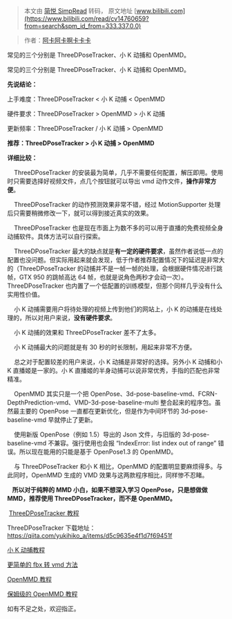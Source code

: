 > 本文由 [简悦 SimpRead](http://ksria.com/simpread/) 转码， 原文地址 [www.bilibili.com](https://www.bilibili.com/read/cv14760659?from=search&spm_id_from=333.337.0.0)

> 作者：[阿卡阿卡啊卡卡卡](https://space.bilibili.com/7333419)

 常见的三个分别是 ThreeDPoseTracker、小 K 动捕和 OpenMMD。

常见的三个分别是 ThreeDPoseTracker、小 K 动捕和 OpenMMD。

**先说结论：**

上手难度：ThreeDPoseTracker < 小 K 动捕 < OpenMMD

硬件要求：ThreeDPoseTracker > OpenMMD > 小 K 动捕

更新频率：ThreeDPoseTracker / 小 K 动捕 > OpenMMD

**推荐：ThreeDPoseTracker > 小 K 动捕 > OpenMMD**

**详细比较：**

    ThreeDPoseTracker 的安装最为简单，几乎不需要任何配置，解压即用。使用时只需要选择好视频文件，点几个按钮就可以导出 vmd 动作文件，**操作非常方便**。

    ThreeDPoseTracker 的动作预测效果非常不错，经过 MotionSupporter 处理后只需要稍微修改一下，就可以得到接近真实的效果。

    ThreeDPoseTracker 也是现在市面上为数不多的可以用于直播的免费视频全身动捕软件。具体方法可以自行探索。  

    ThreeDPoseTracker 最大的缺点就是**有一定的硬件要求**，虽然作者说低一点的配置也没问题。但实际用起来就会发现，低于作者推荐配置情况下的延迟是非常大的（ThreeDPoseTracker 的动捕并不是一帧一帧的处理，会根据硬件情况进行跳帧，GTX 950 的跳帧高达 64 帧，也就是说角色两秒才会动一次）。ThreeDPoseTracker 也内置了一个低配置的训练模型，但那个同样几乎没有什么实用性价值。  

    小 K 动捕需要用户将待处理的视频上传到他们的网站上，小 K 的动捕是在线处理的，所以对用户来说，**没有硬件要求**。

    小 K 动捕的效果和 ThreeDPoseTracker 差不了太多。

    小 K 动捕最大的问题就是有 30 秒的时长限制，用起来非常不方便。

    总之对于配置较差的用户来说，小 K 动捕是非常好的选择。另外小 K 动捕和小 K 直播姬是一家的。小 K 直播姬的半身动捕可以说非常优秀，手指的匹配也非常精准。

    OpenMMD 其实只是一个把 OpenPose、3d-pose-baseline-vmd、FCRN-DepthPrediction-vmd、VMD-3d-pose-baseline-multi 整合起来的程序包。虽然最主要的 OpenPose 一直都在更新优化，但是作为中间环节的 3d-pose-baseline-vmd 早就停止了更新。

    使用新版 OpenPose（例如 1.5）导出的 Json 文件，与旧版的 3d-pose-baseline-vmd 不兼容。强行使用也会报 “IndexError: list index out of range” 错误。所以现在能用的只能是基于 OpenPose1.3 的 OpenMMD。

    与 ThreeDPoseTracker 和小 K 相比，OpenMMD 的配置明显要麻烦得多。与此同时，OpenMMD 生成的 VMD 效果与这两款程序相比，同样惨不忍睹。

   **所以对于纯粹的 MMD 小白，如果不想深入学习 OpenPose，只是想做做 MMD，推荐使用 ThreeDPoseTracker，而不是 OpenMMD。**

 [ThreeDPoseTracker 教程](https://www.bilibili.com/video/BV1FP4y1G7zJ)

ThreeDPoseTracker 下载地址：https://qiita.com/yukihiko_a/items/d5c9635e4f1d7f69451f

[小 K 动捕教程](https://www.bilibili.com/video/BV1hE411F7Es)

[更简单的 fbx 转 vmd 方法](https://www.bilibili.com/video/BV1iq4y1X7SP)

[OpenMMD 教程](https://www.bilibili.com/read/cv2835857)

[保姆级的 OpenMMD 教程](https://www.bilibili.com/video/BV1JQ4y127zx)

如有不足之处，欢迎指正。
